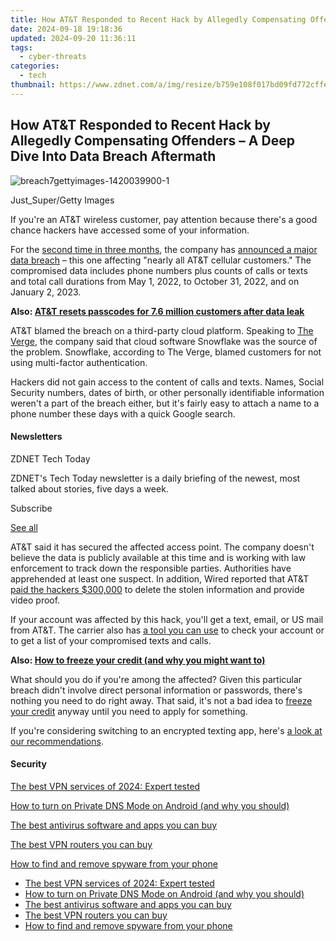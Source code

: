 ```yaml
---
title: How AT&T Responded to Recent Hack by Allegedly Compensating Offenders – A Deep Dive Into Data Breach Aftermath
date: 2024-09-18 19:18:36
updated: 2024-09-20 11:36:11
tags:
  - cyber-threats
categories:
  - tech
thumbnail: https://www.zdnet.com/a/img/resize/b759e108f017bd09fd772cffe9e2ce4a1dbe739c/2024/07/12/daf0d1e3-2437-4e91-9a2b-a9d75182b6b7/breach7gettyimages-1420039900-1.jpg?width=636&height=358&fit=crop&auto=webp
---
```


## How AT&T Responded to Recent Hack by Allegedly Compensating Offenders – A Deep Dive Into Data Breach Aftermath

![breach7gettyimages-1420039900-1](https://www.zdnet.com/a/img/resize/39e3845fefe5cd9190f66ef028c430698b42656a/2024/07/12/daf0d1e3-2437-4e91-9a2b-a9d75182b6b7/breach7gettyimages-1420039900-1.jpg?auto=webp&width=1280)

Just\_Super/Getty Images

If you're an AT&T wireless customer, pay attention because there's a good chance hackers have accessed some of your information.

For the [second time in three months](https://www.zdnet.com/article/at-t-blasts-email-to-70m-customers-causes-massive-traffic-spike-at-experian-heres-what-happened/), the company has [announced a major data breach](https://www.att.com/support/article/my-account/000102979) – this one affecting "nearly all AT&T cellular customers." The compromised data includes phone numbers plus counts of calls or texts and total call durations from May 1, 2022, to October 31, 2022, and on January 2, 2023.

**Also: [AT&T resets passcodes for 7.6 million customers after data leak](https://www.zdnet.com/article/at-t-resets-passcodes-for-7-6-million-customers-after-data-leak-what-experts-are-saying/)** 

AT&T blamed the breach on a third-party cloud platform. Speaking to [The Verge](https://www.theverge.com/2024/7/12/24197052/att-data-breach-call-text-records-hack), the company said that cloud software Snowflake was the source of the problem. Snowflake, according to The Verge, blamed customers for not using multi-factor authentication.

Hackers did not gain access to the content of calls and texts. Names, Social Security numbers, dates of birth, or other personally identifiable information weren't a part of the breach either, but it's fairly easy to attach a name to a phone number these days with a quick Google search.

#### Newsletters

ZDNET Tech Today

ZDNET's Tech Today newsletter is a daily briefing of the newest, most talked about stories, five days a week.

 Subscribe

[See all](https://www.zdnet.com/newsletters/)

AT&T said it has secured the affected access point. The company doesn't believe the data is publicly available at this time and is working with law enforcement to track down the responsible parties. Authorities have apprehended at least one suspect. In addition, Wired reported that AT&T [paid the hackers $300,000](https://www.wired.com/story/atandt-paid-hacker-300000-to-delete-stolen-call-records/) to delete the stolen information and provide video proof. 

If your account was affected by this hack, you'll get a text, email, or US mail from AT&T. The carrier also has [a tool you can use](https://www.att.com/event/lander) to check your account or to get a list of your compromised texts and calls.

**Also: [How to freeze your credit (and why you might want to)](https://www.zdnet.com/article/how-to-freeze-your-credit/)**

What should you do if you're among the affected? Given this particular breach didn't involve direct personal information or passwords, there's nothing you need to do right away. That said, it's not a bad idea to [freeze your credit](https://www.zdnet.com/article/how-to-freeze-your-credit/) anyway until you need to apply for something.

If you're considering switching to an encrypted texting app, here's [a look at our recommendations](https://www.zdnet.com/article/best-encrypted-messaging-app/).

#### Security

[The best VPN services of 2024: Expert tested](https://www.zdnet.com/article/best-vpn/ "The best VPN services of 2024: Expert tested")

[How to turn on Private DNS Mode on Android (and why you should)](https://www.zdnet.com/article/how-to-turn-on-private-dns-mode-on-android-and-why-you-should/ "How to turn on Private DNS Mode on Android (and why you should)")

[The best antivirus software and apps you can buy](https://www.zdnet.com/article/best-antivirus/ "The best antivirus software and apps you can buy")

[The best VPN routers you can buy](https://www.zdnet.com/article/best-vpn-router/ "The best VPN routers you can buy")

[How to find and remove spyware from your phone](https://www.zdnet.com/article/how-to-find-and-remove-spyware-from-your-phone/ "How to find and remove spyware from your phone")

* [The best VPN services of 2024: Expert tested](https://www.zdnet.com/article/best-vpn/ "The best VPN services of 2024: Expert tested")
* [How to turn on Private DNS Mode on Android (and why you should)](https://www.zdnet.com/article/how-to-turn-on-private-dns-mode-on-android-and-why-you-should/ "How to turn on Private DNS Mode on Android (and why you should)")
* [The best antivirus software and apps you can buy](https://www.zdnet.com/article/best-antivirus/ "The best antivirus software and apps you can buy")
* [The best VPN routers you can buy](https://www.zdnet.com/article/best-vpn-router/ "The best VPN routers you can buy")
* [How to find and remove spyware from your phone](https://www.zdnet.com/article/how-to-find-and-remove-spyware-from-your-phone/ "How to find and remove spyware from your phone")

<ins class="adsbygoogle"
     style="display:block"
     data-ad-format="autorelaxed"
     data-ad-client="ca-pub-7571918770474297"
     data-ad-slot="1223367746"></ins>



<ins class="adsbygoogle"
     style="display:block"
     data-ad-client="ca-pub-7571918770474297"
     data-ad-slot="8358498916"
     data-ad-format="auto"
     data-full-width-responsive="true"></ins>
